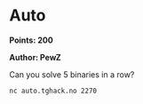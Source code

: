 # Auto
**Points: 200**

**Author: PewZ**

Can you solve 5 binaries in a row?

`nc auto.tghack.no 2270`
